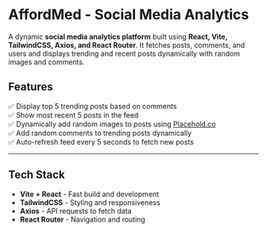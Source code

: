 # AffordMed - Social Media Analytics

A dynamic **social media analytics platform** built using **React, Vite, TailwindCSS, Axios, and React Router**. It fetches posts, comments, and users and displays trending and recent posts dynamically with random images and comments.


## Features

✅ Display top 5 trending posts based on comments  
✅ Show most recent 5 posts in the feed  
✅ Dynamically add random images to posts using [Placehold.co](https://placehold.co/)  
✅ Add random comments to trending posts dynamically  
✅ Auto-refresh feed every 5 seconds to fetch new posts  

---

## Tech Stack

- **Vite + React** - Fast build and development
- **TailwindCSS** - Styling and responsiveness
- **Axios** - API requests to fetch data
- **React Router** - Navigation and routing



